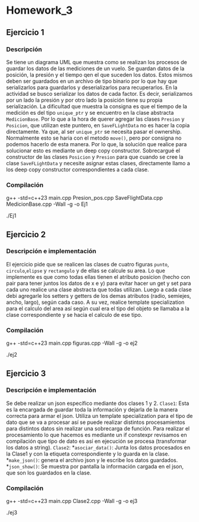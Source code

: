 # Homework_3

## Ejercicio 1

### Descripción
Se tiene un diagrama UML que muestra como se realizan los procesos de guardar los datos de las mediciones de un vuelo. Se guardan datos de la posición, la presión y el tiempo qen el que suceden los datos. Estos mismos deben ser guardados en un archivo de tipo binario por lo que hay que serializarlos para guardarlos y deserializarlos para recuperarlos. 
En la actividad se busco serializar los datos de cada factor. Es decir, serializamos por un lado la presión y por otro lado la posición tiene su propia serialización. La dificultad que muestra la consigna es que el tiempo de la medición es del tipo `unique_ptr` y se encuentro en la clase abstracta `MedicionBase`. Por lo que a la hora de querer agregar las clases `Presion` y `Posicion`, que utilizan este puntero, en `SaveFLightData` no es hacer la copia directamente. Ya que, al ser `unique_ptr` se necesita pasar el ownership. Normalmente esto se haria con el metodo `move()`, pero por consigna no podemos hacerlo de esta manera. Por lo que, la solución que realice para solucionar esto es mediante un deep copy constructor. Sobrecargué el constructor de las clases `Posicion` y `Presion` para que cuando se cree la clase `SaveFLightData` y necesite asignar estas clases, directamente llamo a los deep copy constructor correspondientes a cada clase. 

### Compilación
g++ -std=c++23 main.cpp Presion_pos.cpp SaveFlightData.cpp MedicionBase.cpp -Wall -g -o Ej1

./Ej1

## Ejercicio 2
### Descripción e implementación 
El ejercicio pide que se realicen las clases de cuatro figuras `punto`, `circulo`,`elipse` y `rectangulo` y de ellas se calcule su area. Lo que implemente es que como todas ellas tienen el atributo posicion (hecho con pair para tener juntos los datos de x e y) para evitar hacer un get y set para cada uno realice una clase abstracta que todas utilizan. Luego a cada clase debi agregarle los setters y getters de los demas atributos (radio, semiejes, ancho, largo), según cada caso. 
A su  vez, realice template specialization para el calculo del area así según cual era el tipo del objeto se llamaba a la clase correspondiente y se hacia el calculo de ese tipo. 

### Compilación
g++ -std=c++23 main.cpp figuras.cpp -Wall -g -o ej2

./ej2

## Ejercicio 3
### Descripción e implementación 
Se debe realizar un json específico mediante dos clases 1 y 2.
`Clase1`: Esta es la encargada de guardar toda la información y dejarla de la manera correcta para armar el json.
    Utiliza un template specialization para el tipo de dato que se va a procesar así se puede realizar distintos procesamientos para distintos datos sin realizar una sobrecarga de función. 
    Para realizar el procesamiento lo que hacemos es mediante un if constexpr revisamos en compilación que tipo de dato es así en ejecución se procesa (transformar los datos a string). 
`Clase2`:
 *`asociar_data()`: Junta los datos procesados en la Clase1 y  con la etiqueta correspondiente y lo guarda en la clase.
 *`make_json()`: genera el archivo json y le escribe los datos guardados.
 *`json_show()`: Se muestra por pantalla la información cargada en el json, que son los guardados en la clase.

### Compilación
g++ -std=c++23 main.cpp Clase2.cpp -Wall -g -o ej3

./ej3